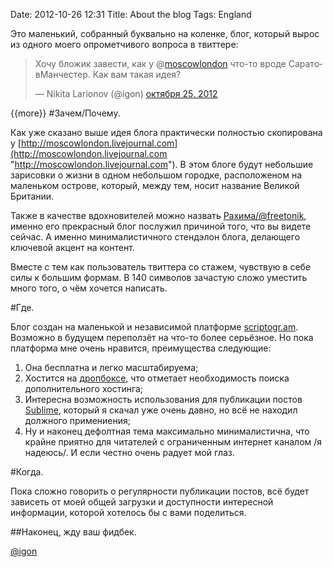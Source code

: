 Date: 2012-10-26 12:31
Title: About the blog
Tags: England

Это маленький, собранный буквально на коленке, блог, который вырос из одного моего опрометчивого вопроса в твиттере:

<blockquote class="twitter-tweet" lang="ru"><p>Хочу бложик завести, как у @<a href="https://twitter.com/moscowlondon">moscowlondon</a> что-то вроде СаратовМанчестер. Как вам такая идея?</p>&mdash; Nikita Larionov (@igon) <a href="https://twitter.com/igon/status/261432126480723968" data-datetime="2012-10-25T11:40:50+00:00">октября 25, 2012</a></blockquote>
<script src="//platform.twitter.com/widgets.js" charset="utf-8"></script>
{{more}}
#Зачем/Почему.

Как уже сказано выше идея блога практически полностью скопирована у [http://moscowlondon.livejournal.com](http://moscowlondon.livejournal.com "http://moscowlondon.livejournal.com"). В этом блоге будут небольшие зарисовки о жизни в одном небольшом городке, расположеном на маленьком острове, который, между тем, носит название Великой Британии.

Также в качестве вдохновителей можно назвать [Рахима/@freetonik](http://freetonik.com/blog/"http://freetonik.com/blog/"), именно его прекрасный блог послужил причиной того, что вы видете сейчас. А именно минималистичного стендэлон блога, делающего ключевой акцент на контент.

Вместе с тем как пользователь твиттера со стажем, чувствую в себе силы к большим формам. В 140 символов зачастую сложо уместить много того, о чём хочется написать. 


#Где.

Блог создан на маленькой и независимой платформе [scriptogr.am](http://scriptogr.am "scriptogr.am"). Возможно в будущем переползёт на что-то более серьёзное. Но пока платформа мне очень нравится, преимущества следующие:

1. Она бесплатна и легко масштабируема;
2. Хостится на [дропбоксе](http://db.tt/5UzxYEq "Dropbox"), что отметает необходимость поиска дополнительного хостинга;
3. Интересна возможность использования для публикации постов [Sublime](http://www.sublimetext.com "Сублим"), который я скачал уже очень давно, но всё не находил должного примениения;
4. Ну и наконец дефолтная тема максимально минималистична, что крайне приятно для читателей с ограниченным интернет каналом /я надеюсь/. И если честно очень радует мой глаз. 

#Когда.

Пока сложно говорить о регулярности публикации постов, всё будет зависеть от моей общей загрузки и доступности интересной информации, которой хотелось бы с вами поделиться.

##Наконец, жду ваш фидбек.

[@igon](https://twitter.com/igon "https://twitter.com/igon")
